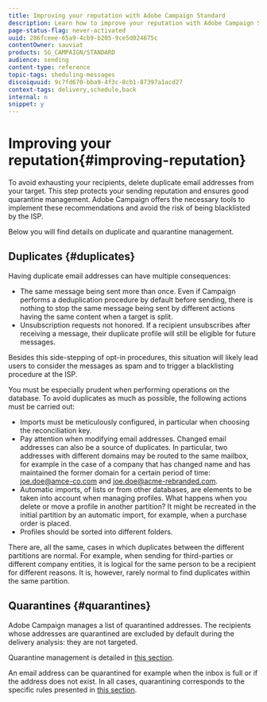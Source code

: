 ```yaml
---
title: Improving your reputation with Adobe Campaign Standard
description: Learn how to improve your reputation with Adobe Campaign Standard by managing duplicate email addresses and quarantines.
page-status-flag: never-activated
uuid: 286fceee-65a9-4cb9-b205-9ce5d024675c
contentOwner: sauviat
products: SG_CAMPAIGN/STANDARD
audience: sending
content-type: reference
topic-tags: sheduling-messages
discoiquuid: 9c7fd670-bba9-4f3c-8cb1-87397a1acd27
context-tags: delivery,schedule,back
internal: n
snippet: y
---
```


# Improving your reputation{#improving-reputation}

To avoid exhausting your recipients, delete duplicate email addresses from your target. This step protects your sending reputation and ensures good quarantine management. Adobe Campaign offers the necessary tools to implement these recommendations and avoid the risk of being blacklisted by the ISP.

Below you will find details on duplicate and quarantine management.

## Duplicates {#duplicates}

Having duplicate email addresses can have multiple consequences:
* The same message being sent more than once. Even if Campaign performs a deduplication procedure by default before sending, there is nothing to stop the same message being sent by different actions having the same content when a target is split.
* Unsubscription requests not honored. If a recipient unsubscribes after receiving a message, their duplicate profile will still be eligible for future messages.

Besides this side-stepping of opt-in procedures, this situation will likely lead users to consider the messages as spam and to trigger a blacklisting procedure at the ISP.

You must be especially prudent when performing operations on the database. To avoid duplicates as much as possible, the following actions must be carried out:
* Imports must be meticulously configured, in particular when choosing the reconciliation key.
* Pay attention when modifying email addresses. Changed email addresses can also be a source of duplicates. In particular, two addresses with different domains may be routed to the same mailbox, for example in the case of a company that has changed name and has maintained the former domain for a certain period of time: joe.doe@amce-co.com and joe.doe@acme-rebranded.com.
* Automatic imports, of lists or from other databases, are elements to be taken into account when managing profiles. What happens when you delete or move a profile in another partition? It might be recreated in the initial partition by an automatic import, for example, when a purchase order is placed.
* Profiles should be sorted into different folders.

There are, all the same, cases in which duplicates between the different partitions are normal. For example, when sending for third-parties or different company entities, it is logical for the same person to be a recipient for different reasons. It is, however, rarely normal to find duplicates within the same partition.

## Quarantines {#quarantines}

Adobe Campaign manages a list of quarantined addresses. The recipients whose addresses are quarantined are excluded by default during the delivery analysis: they are not targeted.

Quarantine management is detailed in [this section](../../sending/using/understanding-quarantine-management.md).

An email address can be quarantined for example when the inbox is full or if the address does not exist. In all cases, quarantining corresponds to the specific rules presented in [this section](../../sending/using/understanding-quarantine-management.md#conditions-for-sending-an-address-to-quarantine).
